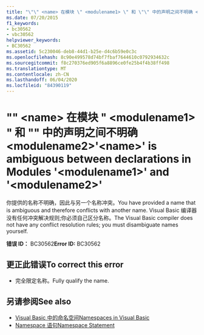 ```yaml
---
title: "\"\" <name> 在模块 \" <modulename1> \" 和 \"\" 中的声明之间不明确 <modulename2>"
ms.date: 07/20/2015
f1_keywords:
- bc30562
- vbc30562
helpviewer_keywords:
- BC30562
ms.assetid: 5c230046-deb8-44d1-b25e-d4c6b59e0c3c
ms.openlocfilehash: 8c90e499578d74bf7fbaf7644610c0792934632c
ms.sourcegitcommit: f8c270376ed905f6a8896ce0fe25b4f4b38ff498
ms.translationtype: MT
ms.contentlocale: zh-CN
ms.lasthandoff: 06/04/2020
ms.locfileid: "84390119"
---
```

# <a name="name-is-ambiguous-between-declarations-in-modules-modulename1-and-modulename2"></a><span data-ttu-id="f29c5-102">"" \<name> 在模块 " \<modulename1> " 和 "" 中的声明之间不明确 \<modulename2></span><span class="sxs-lookup"><span data-stu-id="f29c5-102">'\<name>' is ambiguous between declarations in Modules '\<modulename1>' and '\<modulename2>'</span></span>
<span data-ttu-id="f29c5-103">你提供的名称不明确，因此与另一个名称冲突。</span><span class="sxs-lookup"><span data-stu-id="f29c5-103">You have provided a name that is ambiguous and therefore conflicts with another name.</span></span> <span data-ttu-id="f29c5-104">Visual Basic 编译器没有任何冲突解决规则;你必须自己区分名称。</span><span class="sxs-lookup"><span data-stu-id="f29c5-104">The Visual Basic compiler does not have any conflict resolution rules; you must disambiguate names yourself.</span></span>  
  
 <span data-ttu-id="f29c5-105">**错误 ID：** BC30562</span><span class="sxs-lookup"><span data-stu-id="f29c5-105">**Error ID:** BC30562</span></span>  
  
## <a name="to-correct-this-error"></a><span data-ttu-id="f29c5-106">更正此错误</span><span class="sxs-lookup"><span data-stu-id="f29c5-106">To correct this error</span></span>  
  
- <span data-ttu-id="f29c5-107">完全限定名称。</span><span class="sxs-lookup"><span data-stu-id="f29c5-107">Fully qualify the name.</span></span>  
  
## <a name="see-also"></a><span data-ttu-id="f29c5-108">另请参阅</span><span class="sxs-lookup"><span data-stu-id="f29c5-108">See also</span></span>

- [<span data-ttu-id="f29c5-109">Visual Basic 中的命名空间</span><span class="sxs-lookup"><span data-stu-id="f29c5-109">Namespaces in Visual Basic</span></span>](../programming-guide/program-structure/namespaces.md)
- [<span data-ttu-id="f29c5-110">Namespace 语句</span><span class="sxs-lookup"><span data-stu-id="f29c5-110">Namespace Statement</span></span>](../language-reference/statements/namespace-statement.md)
